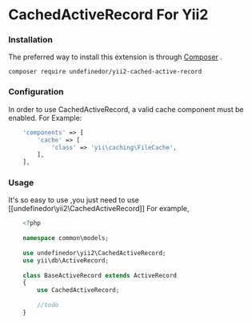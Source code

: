 # CachedActiveRecord For Yii2

### Installation
The preferred way to install this extension is through [Composer](https://getcomposer.org/download/) .
```
composer require undefinedor/yii2-cached-active-record
```

### Configuration
In order to use CachedActiveRecord, a valid cache component must be enabled.
For Example:
```php
    'components' => [
        'cache' => [
            'class' => 'yii\caching\FileCache',
        ],
    ],
```
### Usage
It's so easy to use ,you just need to use [[undefinedor\yii2\CachedActiveRecord]]
For example,
```php
    <?php
    
    namespace common\models;
    
    use undefinedor\yii2\CachedActiveRecord;
    use yii\db\ActiveRecord;
    
    class BaseActiveRecord extends ActiveRecord
    {
        use CachedActiveRecord;
        
        //todo 
    }
```
